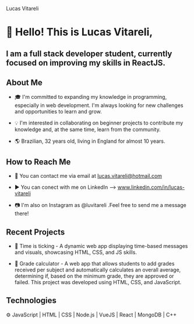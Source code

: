 Lucas Vitareli
# 👋 Hello! This is Lucas Vitareli,
## I am a full stack developer student, currently focused on improving my skills in ReactJS.

## About Me
- 🎓 I'm committed to expanding my knowledge in programming, especially in web development. I'm always looking for new challenges and opportunities to learn and grow.

- 💡 I'm interested in collaborating on beginner projects to contribute my knowledge and, at the same time, learn from the community.

- 🌎 Brazilian, 32 years old, living in England for almost 10 years.

## How to Reach Me
- 📧 You can contact me via email at lucas.vitareli@hotmail.com

- ▶️ You can conect with me on LinkedIn --> www.linkedin.com/in/lucas-vitareli

- 📷 I'm also on Instagram as @luvitareli .Feel free to send me a message there!

## Recent Projects
- 🚀 Time is ticking - A dynamic web app displaying time-based messages and visuals, showcasing HTML, CSS, and JS skills.

- 🔧 Grade calculator - A web app that allows students to add grades received per subject and automatically calculates an overall average, determining if, based on the minimum grade, they are approved or failed.
                      This project was developed using HTML, CSS, and JavaScript.

## Technologies
⚙️ JavaScript | HTML | CSS | Node.js | VueJS | React | MongoDB | C++ 





